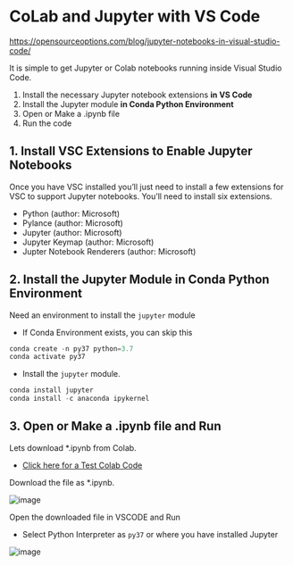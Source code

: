 # CoLab and Jupyter with VS Code



https://opensourceoptions.com/blog/jupyter-notebooks-in-visual-studio-code/



It is simple to get Jupyter or Colab notebooks running inside Visual Studio Code.

1. Install the necessary Jupyter notebook extensions **in VS Code**
2. Install the Jupyter module **in Conda Python Environment**
3. Open or Make a .ipynb file
4. Run the code





## 1. Install VSC Extensions to Enable Jupyter Notebooks

Once you have VSC installed you’ll just need to install a few extensions for VSC to support Jupyter notebooks. You’ll need to install six extensions.

- Python (author: Microsoft)
- Pylance (author: Microsoft)
- Jupyter (author: Microsoft)
- Jupyter Keymap (author: Microsoft)
- Jupter Notebook Renderers (author: Microsoft)




## 2.  Install the Jupyter Module in  Conda Python Environment

Need an environment to install the `jupyter` module 

* If Conda Environment exists, you can skip this 

```C
conda create -n py37 python=3.7
conda activate py37
```



* Install the `jupyter` module.

```C
conda install jupyter
conda install -c anaconda ipykernel
```



## 3. Open or Make a .ipynb file and Run

Lets download *.ipynb from Colab. 

* [Click here for a Test Colab Code](https://github.com/ykkimhgu/DLIP-src/blob/main/Tutorial_colab_vscode.ipynb)



Download the file as *.ipynb.

![image](https://user-images.githubusercontent.com/38373000/162196283-0569091f-e0b3-4d53-83a8-63cfcf6dea1d.png)



Open the downloaded file in VSCODE  and Run

* Select Python Interpreter as `py37` or where you have installed Jupyter

![image](https://user-images.githubusercontent.com/38373000/162197036-96afbe6f-2610-4b70-8b5d-011668870e70.png)

